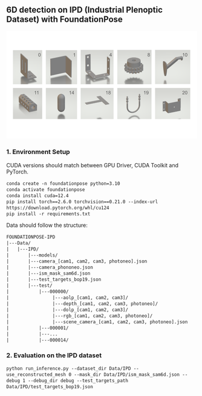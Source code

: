 ## 6D detection on IPD (Industrial Plenoptic Dataset) with FoundationPose
<p align="center">
  <img src="media/ipd-objects.png" width="960px">
</p>


### 1. Environment Setup
CUDA versions should match between GPU Driver, CUDA Toolkit and PyTorch.
```shell
conda create -n foundationpose python=3.10
conda activate foundationpose
conda install cuda=12.4
pip install torch==2.6.0 torchvision==0.21.0 --index-url https://download.pytorch.org/whl/cu124
pip install -r requirements.txt
```
Data should follow the structure:
```
FOUNDATIONPOSE-IPD
|---Data/
|   |---IPD/
|       |---models/
|       |---camera_[cam1, cam2, cam3, photoneo].json
|       |---camera_phononeo.json
|       |---ism_mask_sam6d.json
|       |---test_targets_bop19.json
|       |---test/
|           |---000000/
|                |---aolp_[cam1, cam2, cam3]/
|                |---depth_[cam1, cam2, cam3, photoneo]/
|                |---dolp_[cam1, cam2, cam3]/
|                |---rgb_[cam1, cam2, cam3, photoneo]/
|                |---scene_camera_[cam1, cam2, cam3, photoneo].json
|           |---000001/
|           |---...
|           |---000014/
```

### 2. Evaluation on the IPD dataset

```shell
python run_inference.py --dataset_dir Data/IPD --use_reconstructed_mesh 0 --mask_dir Data/IPD/ism_mask_sam6d.json --debug 1 --debug_dir debug --test_targets_path Data/IPD/test_targets_bop19.json
```

<!-- ### 3. Results
Here is an example detection with ISM segmentations and PEM detections concatenated with the original RGB image:
<p align="center">
  <img src="media/03_vis_ism_img1_obj11.png" width="960px">
</p>
<p align="center">
  <img src="media/03_vis_pem_img1_obj11.png" width="960px">
</p> -->